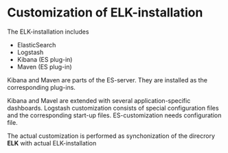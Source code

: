 
Customization of ELK-installation
=================================

The ELK-installation includes

- ElasticSearch
- Logstash
- Kibana (ES plug-in)
- Maven (ES plug-in)

Kibana and Maven are parts of the ES-server.
They are installed as the corresponding plug-ins. 

Kibana and Mavel are extended with several application-specific dashboards.
Logstash customization consists of special configuration files and the corresponding
start-up files. ES-customization needs configuration file.

The actual customization is performed as synchonization of the direcrory **ELK**
with actual ELK-installation

